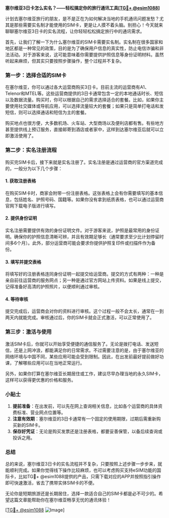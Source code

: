 **塞尔维亚3日卡怎么实名？——轻松搞定你的旅行通讯工具[[TG💪+ @esim1088](https://t.me/s/esim1088)]**

计划去塞尔维亚旅行的朋友，是不是正在为如何解决当地的手机通讯问题发愁？尤其是那些需要实名制才能使用的SIM卡，更是让人摸不着头脑。别担心！今天就来聊聊塞尔维亚3日卡的实名流程，让你轻轻松松搞定旅行中的通讯需求。

首先，让我们了解一下为什么塞尔维亚的SIM卡需要实名制。实名制在很多国家和地区都是一种常见的政策，目的是为了确保用户信息的真实性，防止电信诈骗和非法活动。对于游客来说，这可能意味着你需要提供护照信息等身份证明材料。虽然听起来麻烦，但其实只要按照步骤操作，整个过程并不复杂。

### **第一步：选择合适的SIM卡**
在塞尔维亚，你可以通过各大运营商购买3日卡。目前主流的运营商有A1、Telenor和MTEL等。这些运营商提供的3日卡通常包含一定的本地通话时长、短信以及数据流量。购买时，你可以根据自己的需求选择适合的套餐。比如，如果你主要使用社交媒体或导航应用，可以选择流量较大的套餐；如果只是简单打电话和发短信，则可以选择通话和短信为主的套餐。

购买地点也很方便，大多数机场、火车站、大型商场以及便利店都有售。有些地方甚至提供线上预订服务，直接邮寄到酒店或者家中，这样到达塞尔维亚后就可以立即激活使用了。

### **第二步：实名注册流程**
购买完SIM卡后，接下来就是实名注册了。实名注册是通过运营商的官方渠道完成的，一般分为以下几个步骤：

#### **1. 获取注册表格**
在购买SIM卡时，商家会附带一份注册表格。这张表格上会有你需要填写的基本信息，包括姓名、护照号码、国籍等。如果你没有拿到纸质表格，也可以通过运营商官网下载电子版进行填写。

#### **2. 提供身份证明**
实名注册需要提供有效的身份证明文件。对于游客来说，护照是最常用的身份证明。确保你的护照信息清晰可辨，并且有效期足够长（通常要求至少比计划停留时间多6个月）。此外，部分运营商可能会要求你提供护照复印件或扫描件作为备份。

#### **3. 填写并提交表格**
将填写好的注册表格连同身份证明一起提交给运营商。提交的方式有两种：一种是亲自前往运营商的服务网点；另一种是通过官方网站上传资料。如果是线上提交，记得准备好高清的护照照片，以便顺利通过审核。

#### **4. 等待审核**
提交完成后，运营商会对你的资料进行审核。这个过程一般不会太长，通常在一到两天内就能完成。审核通过后，你的SIM卡就会正式激活，可以正常使用了。

### **第三步：激活与使用**
激活SIM卡后，你就可以开始享受便捷的通信服务了。无论是拨打电话、发送短信，还是上网冲浪，都能满足你的日常需求。不过需要注意的是，由于塞尔维亚的网络环境与中国不同，某些应用可能会受到限制。因此，在出发前最好提前做好功课，了解哪些应用可以在当地正常运行。

另外，如果你打算在塞尔维亚长期居住或工作，建议尽早办理当地的永久SIM卡，这样可以获得更优惠的价格和服务。

### **小贴士**
1. **提前准备**：在出发前，可以先在网上查询相关信息，比如各个运营商的具体资费标准、营业网点位置等。
2. **注意有效期**：塞尔维亚的3日卡通常有一个固定的使用期限，过期后需重新购买新的SIM卡。
3. **保存好凭证**：无论是购买发票还是注册表格，都要妥善保管，以备后续查询或投诉之用。

### **总结**
总的来说，塞尔维亚3日卡的实名流程并不复杂，只要按照上述步骤一步步来，就能顺利完成。如果你觉得线下操作比较麻烦，也可以考虑购买支持eSIM功能的国际卡，比如TG💪+ @esim1088提供的产品，只需下载对应的APP并按照指引操作即可快速激活，省去了携带实体SIM卡的不便。

无论你是短期旅游还是长期居住，选择一款适合自己的SIM卡都是必不可少的。希望这篇文章能帮助你在塞尔维亚畅享无忧的通讯体验！

[[TG💪+ @esim1088](https://t.me/s/esim1088) ![Image](https://i.postimg.cc/4NQfJmqS/Snipaste-2025-05-13-00-14-12.png)]